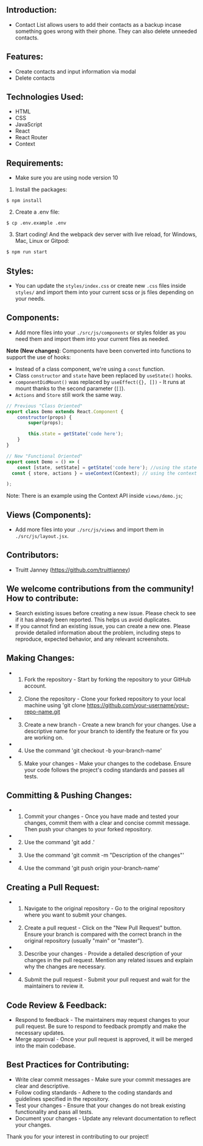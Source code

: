 ## Introduction:
- Contact List allows users to add their contacts as a backup incase something goes wrong with their phone. They can also delete unneeded contacts.

## Features:
- Create contacts and input information via modal
- Delete contacts

## Technologies Used:
- HTML
- CSS
- JavaScript
- React
- React Router
- Context

## Requirements:
- Make sure you are using node version 10

1. Install the packages:
```
$ npm install
```
2. Create a .env file:
```
$ cp .env.example .env
```
3. Start coding! And the webpack dev server with live reload, for Windows, Mac, Linux or Gitpod:

```bash
$ npm run start
```

## Styles:
- You can update the `styles/index.css` or create new `.css` files inside `styles/` and import them into your current scss or js files depending on your needs.

## Components:
- Add more files into your `./src/js/components` or styles folder as you need them and import them into your current files as needed.

**Note (New changes)**: Components have been converted into functions to support the use of hooks:
- Instead of a class component, we're using a `const` function.
- Class `constructor` and `state` have been replaced by `useState()` hooks.
- `componentDidMount()` was replaced by `useEffect({}, [])` - It runs at mount thanks to the second parameter (`[]`).
- `Actions` and `Store` still work the same way.

```jsx
// Previous "Class Oriented"
export class Demo extends React.Component {
	constructor(props) {
		super(props);

		this.state = getState('code here');
	}
}

// New "Functional Oriented"
export const Demo = () => (
	const [state, setState] = getState('code here'); //using the state (if needed)
  const { store, actions } = useContext(Context); // using the context (if needed)

);
```

Note: There is an example using the Context API inside `views/demo.js`;

## Views (Components):
- Add more files into your `./src/js/views` and import them in `./src/js/layout.jsx`.

## Contributors:
- Truitt Janney (https://github.com/truittjanney)

## We welcome contributions from the community! How to contribute:
- Search existing issues before creating a new issue. Please check to see if it has already been reported. This helps us avoid duplicates.
- If you cannot find an existing issue, you can create a new one. Please provide detailed information about the problem, including steps to reproduce, expected behavior, and any relevant screenshots.

## Making Changes:
- 1) Fork the repository - Start by forking the repository to your GitHub account.
- 2) Clone the repository - Clone your forked repository to your local machine using 'git clone https://github.com/your-username/your-repo-name.git
- 3) Create a new branch - Create a new branch for your changes. Use a descriptive name for your branch to identify the feature or fix you are working on.
- 4) Use the command 'git checkout -b your-branch-name'
- 5) Make your changes - Make your changes to the codebase. Ensure your code follows the project's coding standards and passes all tests.

## Committing & Pushing Changes:
- 1) Commit your changes - Once you have made and tested your changes, commit them with a clear and concise commit message. Then push your changes to your forked repository.
- 2) Use the command 'git add .'
- 3) Use the command 'git commit -m "Description of the changes"'
- 4) Use the command 'git push origin your-branch-name'

## Creating a Pull Request:
- 1) Navigate to the original repository - Go to the original repository where you want to submit your changes.
- 2) Create a pull request - Click on the "New Pull Request" button. Ensure your branch is compared with the correct branch in the original repository (usually "main" or "master").
- 3) Describe your changes - Provide a detailed description of your changes in the pull request. Mention any related issues and explain why the changes are necessary.
- 4) Submit the pull request - Submit your pull request and wait for the maintainers to review it.

## Code Review & Feedback:
- Respond to feedback - The maintainers may request changes to your pull request. Be sure to respond to feedback promptly and make the necessary updates.
- Merge approval - Once your pull request is approved, it will be merged into the main codebase.

## Best Practices for Contributing:
- Write clear commit messages - Make sure your commit messages are clear and descriptive.
- Follow coding standards - Adhere to the coding standards and guidelines specified in the repository.
- Test your changes - Ensure that your changes do not break existing functionality and pass all tests.
- Document your changes - Update any relevant documentation to reflect your changes.

Thank you for your interest in contributing to our project!
